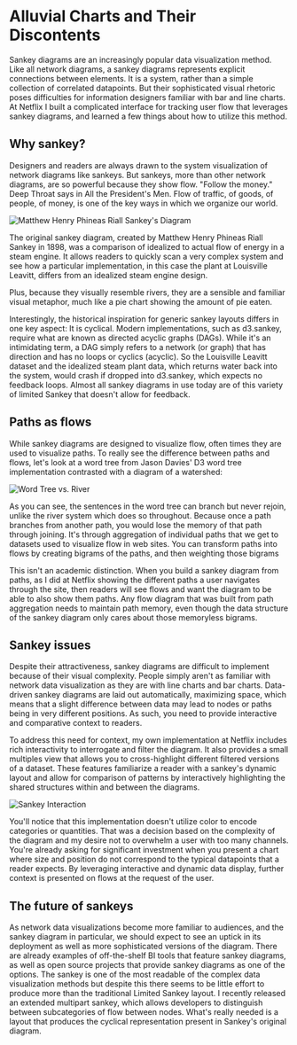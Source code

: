 # Alluvial Charts and Their Discontents

Sankey diagrams are an increasingly popular data visualization method. Like all network diagrams, a sankey diagrams represents explicit connections between elements. It is a system, rather than a simple collection of correlated datapoints. But their sophisticated visual rhetoric poses difficulties for information designers familiar with bar and line charts. At Netflix I built a complicated interface for tracking user flow that leverages sankey diagrams, and learned a few things about how to utilize this method. 

## Why sankey?

Designers and readers are always drawn to the system visualization of network diagrams like sankeys. But sankeys, more than other network diagrams, are so powerful because they show flow. "Follow the money." Deep Throat says in All the President's Men. Flow of traffic, of goods, of people, of money, is one of the key ways in which we organize our world.

![Matthew Henry Phineas Riall Sankey's Diagram](images/full/originalsankey.png)

The original sankey diagram, created by Matthew Henry Phineas Riall Sankey in 1898, was a comparison of idealized to actual flow of energy in a steam engine. It allows readers to quickly scan a very complex system and see how a particular implementation, in this case the plant at Louisville Leavitt, differs from an idealized steam engine design.

Plus, because they visually resemble rivers, they are a sensible and familiar visual metaphor, much like a pie chart showing the amount of pie eaten.

Interestingly, the historical inspiration for generic sankey layouts differs in one key aspect: It is cyclical. Modern implementations, such as d3.sankey, require what are known as directed acyclic graphs (DAGs). While it's an intimidating term, a DAG simply refers to a network (or graph) that has direction and has no loops or cyclics (acyclic). So the Louisville Leavitt dataset and the idealized steam plant data, which returns water back into the system, would crash if dropped into d3.sankey, which expects no feedback loops. Almost all sankey diagrams in use today are of this variety of limited Sankey that doesn't allow for feedback.

## Paths as flows

While sankey diagrams are designed to visualize flow, often times they are used to visualize paths. To really see the difference between paths and flows, let's look at a word tree from Jason Davies' D3 word tree implementation contrasted with a diagram of a watershed:

![Word Tree vs. River](images/full/pathsflows.png)

As you can see, the sentences in the word tree can branch but never rejoin, unlike the river system which does so throughout. Because once a path branches from another path, you would lose the memory of that path through joining. It's through aggregation of individual paths that we get to datasets used to visualize flow in web sites. You can transform paths into flows by creating bigrams of the paths, and then weighting those bigrams 

This isn't an academic distinction. When you build a sankey diagram from paths, as I did at Netflix showing the different paths a user navigates through the site, then readers will see flows and want the diagram to be able to also show them paths. Any flow diagram that was built from path aggregation needs to maintain path memory, even though the data structure of the sankey diagram only cares about those memoryless bigrams.

## Sankey issues

Despite their attractiveness, sankey diagrams are difficult to implement because of their visual complexity. People simply aren't as familiar with network data visualization as they are with line charts and bar charts. Data-driven sankey diagrams are laid out automatically, maximizing space, which means that a slight difference between data may lead to nodes or paths being in very different positions. As such, you need to provide interactive and comparative context to readers.

To address this need for context, my own implementation at Netflix includes rich interactivity to interrogate and filter the diagram. It also provides a small multiples view that allows you to cross-highlight different filtered versions of a dataset. These features familiarize a reader with a sankey's dynamic layout and allow for comparison of patterns by interactively highlighting the shared structures within and between the diagrams.

![Sankey Interaction](images/full/sankeyinteraction.gif)

You'll notice that this implementation doesn't utilize color to encode categories or quantities. That was a decision based on the complexity of the diagram and my desire not to overwhelm a user with too many channels. You're already asking for significant investment when you present a chart where size and position do not correspond to the typical datapoints that a reader expects. By leveraging interactive and dynamic data display, further context is presented on flows at the request of the user.

## The future of sankeys

As network data visualizations become more familiar to audiences, and the sankey diagram in particular, we should expect to see an uptick in its deployment as well as more sophisticated versions of the diagram. There are already examples of off-the-shelf BI tools that feature sankey diagrams, as well as open source projects that provide sankey diagrams as one of the options. The sankey is one of the most readable of the complex data visualization methods but despite this there seems to be little effort to produce more than the traditional Limited Sankey layout. I recently released an extended multipart sankey, which allows developers to distinguish between subcategories of flow between nodes. What's really needed is a layout that produces the cyclical representation present in Sankey's original diagram.
